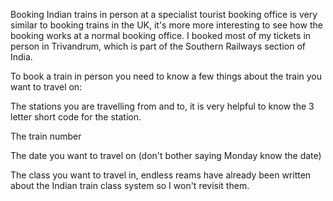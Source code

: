 Booking Indian trains in person at a specialist tourist booking office is very similar to booking trains in the UK, it's more more interesting
to see how the booking works at a normal booking office. I booked most of my tickets in person in Trivandrum, which is part of the Southern Railways section of India.

To book a train in person you need to know a few things about the train you want to travel on:

The stations you are travelling from and to, it is very helpful to know the 3 letter short code for the station.

The train number

The date you want to travel on (don't bother saying Monday know the date)

The class you want to travel in, endless reams have already been written about the Indian train class system so I won't revisit them.
